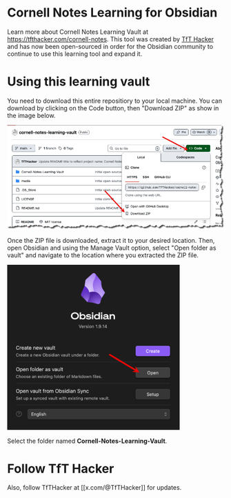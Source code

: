 # Cornell Notes Learning for Obsidian

Learn more about Cornell Notes Learning Vault at https://tfthacker.com/cornell-notes. This tool was created by [TfT Hacker](https://tfthacker.com) and has now been open-sourced in order for the Obsidian community to continue to use this learning tool and expand it.

# Using this learning vault
You need to download this entire repositiory to your local machine. You can download by clicking on the Code button, then "Download ZIP" as show in the image below.

<img src="./media/download.png" alt="Download ZIP" width="600">

Once the ZIP file is downloaded, extract it to your desired location. Then, open Obsidian and using the Manage Vault option, select "Open folder as vault" and navigate to the location where you extracted the ZIP file.

<img src="./media/openvault.png" alt="Open Vault" width="400">

Select the folder named **Cornell-Notes-Learning-Vault**.

# Follow TfT Hacker
Also, follow TfTHacker at [[x.com/@TfTHacker]] for updates.